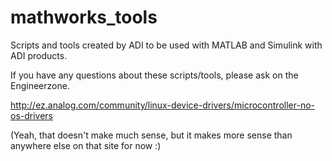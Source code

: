 mathworks_tools
===============

Scripts and tools created by ADI to be used with MATLAB and Simulink with ADI products.

If you have any questions about these scripts/tools, please ask on the Engineerzone.

http://ez.analog.com/community/linux-device-drivers/microcontroller-no-os-drivers

(Yeah, that doesn't make much sense, but it makes more sense than anywhere else on that site for now :)



